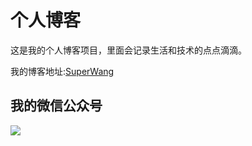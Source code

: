 # 个人博客

这是我的个人博客项目，里面会记录生活和技术的点点滴滴。

我的博客地址:[SuperWang](https://www.carlme.com)

## 我的微信公众号

![]({{site.cdn}})